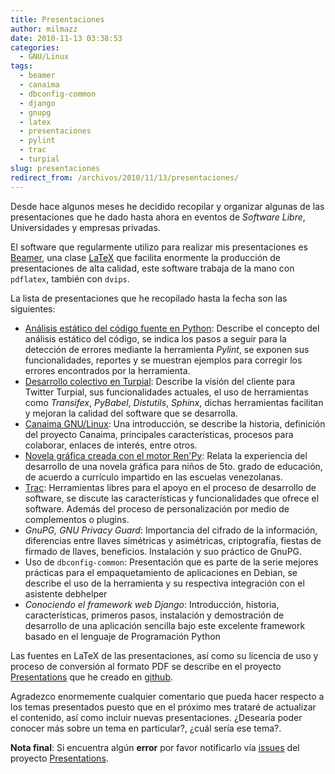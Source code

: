 ```yaml
---
title: Presentaciones
author: milmazz
date: 2010-11-13 03:38:53
categories:
  - GNU/Linux
tags:
  - beamer
  - canaima
  - dbconfig-common
  - django
  - gnupg
  - latex
  - presentaciones
  - pylint
  - trac
  - turpial
slug: presentaciones
redirect_from: /archivos/2010/11/13/presentaciones/
---
```


Desde hace algunos meses he decidido recopilar y organizar algunas de las presentaciones que he dado hasta ahora en eventos de _Software Libre_, Universidades y empresas privadas.

El software que regularmente utilizo para realizar mis presentaciones es [Beamer](http://latex-beamer.sourceforge.net/), una clase [LaTeX](http://www.latex-project.org/) que facilita enormente la producción de presentaciones de alta calidad, este software trabaja de la mano con `pdflatex`, también con `dvips`.

La lista de presentaciones que he recopilado hasta la fecha son las siguientes:

* [Análisis estático del código fuente en Python](http://www.slideshare.net/milmazz/pylint): Describe el concepto del análisis estático del código, se indica los pasos a seguir para la detección de errores mediante la herramienta _Pylint_, se exponen sus funcionalidades, reportes y se muestran ejemplos para corregir los errores encontrados por la herramienta.
* [Desarrollo colectivo en Turpial](http://www.slideshare.net/milmazz/desarrollo-colectivo-en-turpial): Describe la visión del cliente para Twitter Turpial, sus funcionalidades actuales, el uso de herramientas como _Transifex_, _PyBabel_, _Distutils_, _Sphinx_, dichas herramientas facilitan y mejoran la calidad del software que se desarrolla.
* [Canaima GNU/Linux](http://www.slideshare.net/milmazz/canaima-gnulinux): Una introducción, se describe la historia, definición del proyecto Canaima, principales características, procesos para colaborar, enlaces de interés, entre otros.
* [Novela gráfica creada con el motor Ren'Py](http://www.slideshare.net/milmazz/proyecto-maestro-virtual-novela-grfica-creada-con-el-motor-renpy): Relata la experiencia del desarrollo de una novela gráfica para niños de 5to. grado de educación, de acuerdo a currículo impartido en las escuelas venezolanas.
* [Trac](http://www.slideshare.net/milmazz/trac-3717222): Herramientas libres para el apoyo en el proceso de desarrollo de software, se discute las características y funcionalidades que ofrece el software. Además del proceso de personalización por medio de complementos o plugins.
* _GnuPG, GNU Privacy Guard_: Importancia del cifrado de la información, diferencias entre llaves simétricas y asimétricas, criptografía, fiestas de firmado de llaves, beneficios. Instalación y suo práctico de GnuPG.
* Uso de `dbconfig-common`: Presentación que es parte de la serie mejores prácticas para el empaquetamiento de aplicaciones en Debian, se describe el uso de la herramienta y su respectiva integración con el asistente debhelper
* _Conociendo el framework web Django_: Introducción, historia, características, primeros pasos, instalación y demostración de desarrollo de una aplicación sencilla bajo este excelente framework basado en el lenguaje de Programación Python

Las fuentes en LaTeX de las presentaciones, así como su licencia de uso y proceso de conversión al formato PDF se describe en el proyecto [Presentations](https://github.com/milmazz/Presentations) que he creado en [github](http://www.github.com/).

Agradezco enormemente cualquier comentario que pueda hacer respecto a los temas presentados puesto que en el próximo mes trataré de actualizar el contenido, así como incluir nuevas presentaciones. ¿Desearía poder conocer más sobre un tema en particular?, ¿cuál sería ese tema?.

**Nota final**: Si encuentra algún **error** por favor notificarlo vía [issues](https://github.com/milmazz/Presentations/issues) del proyecto [Presentations](https://github.com/milmazz/Presentations).
